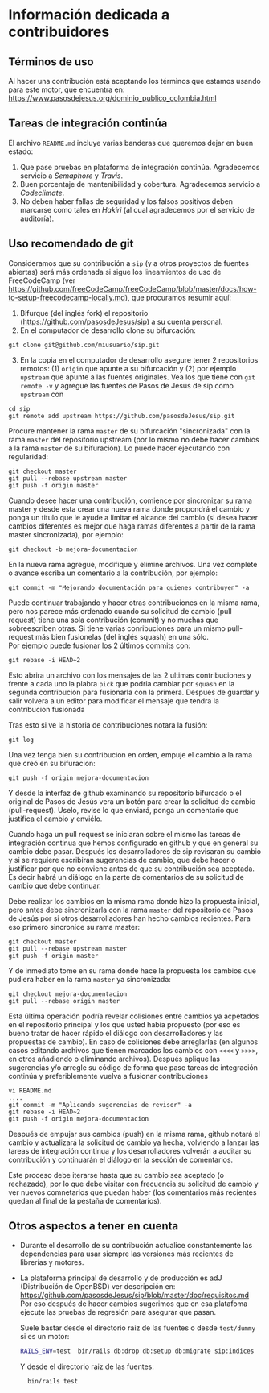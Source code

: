 # Información dedicada a contribuidores #

## Términos de uso

Al hacer una contribución está aceptando los términos que estamos usando para este motor, que encuentra en: 
https://www.pasosdejesus.org/dominio_publico_colombia.html

## Tareas de integración continúa

El archivo `README.md` incluye varias banderas que queremos dejar en buen estado:
  1. Que pase pruebas en plataforma de integración continúa. Agradecemos servicio a _Semaphore_ y _Travis_.
  2. Buen porcentaje de mantenibilidad y cobertura. Agradecemos servicio a _Codeclimate_.
  3. No deben haber fallas de seguridad y los falsos positivos deben marcarse como tales en _Hakiri_ (al cual agradecemos por el servicio de auditoría).


## Uso recomendado de git

Consideramos que su contribución a `sip` (y a otros proyectos de fuentes abiertas) será más ordenada si sigue los lineamientos de uso de FreeCodeCamp (ver https://github.com/freeCodeCamp/freeCodeCamp/blob/master/docs/how-to-setup-freecodecamp-locally.md), que procuramos resumir aquí:

1. Bifurque (del inglés fork) el repositorio (https://github.com/pasosdeJesus/sip) a su cuenta personal.
2. En el computador de desarrollo clone su bifurcación:
  ```
  git clone git@github.com/miusuario/sip.git
  ```
3. En la copia en el computador de desarrollo asegure tener 2 repositorios remotos: (1) `origin` que apunte a su bifurcación y (2) por ejemplo `upstream` que apunte a las fuentes originales.  Vea los que tiene con `git remote -v` y agregue las fuentes de Pasos de Jesús de sip como `upstream` con  
  ```
  cd sip
  git remote add upstream https://github.com/pasosdeJesus/sip.git
  ```

Procure mantener la rama `master` de su bifurcación "sincronizada" con la rama `master` del repositorio upstream (por lo mismo no debe hacer cambios a la rama `master` de su bifuración).  Lo puede hacer ejecutando con regularidad:
  ```
  git checkout master
  git pull --rebase upstream master
  git push -f origin master
  ```

Cuando desee hacer una contribución, comience por sincronizar su rama master y desde esta crear una nueva rama donde propondrá el cambio y ponga un titulo que le ayude a limitar el alcance del cambio (si desea hacer cambios diferentes es mejor que haga ramas diferentes a partir de la rama master sincronizada), por ejemplo:
  ```
  git checkout -b mejora-documentacion
  ```
En la nueva rama agregue, modifique y elimine archivos. Una vez complete o avance escriba un comentario a la contribución, por ejemplo:
  ```
  git commit -m "Mejorando documentación para quienes contribuyen" -a
  ```
Puede continuar trabajando y hacer otras contribuciones en la misma rama, pero nos parece más ordenado cuando su solicitud de cambio (pull request) 
tiene una sola contribución (commit) y no muchas que sobreescriben otras.  Si tiene varias conribuciones para un mismo pull-request más bien 
fusionelas (del inglés squash) en una sólo.  
Por ejemplo puede fusionar los 2 últimos commits con:
  ```
  git rebase -i HEAD~2
  ```
Esto abrira un archivo con los mensajes de las 2 ultimas contribuciones y frente a cada uno la plabra `pick` que podria cambiar por `squash` en la segunda 
contribucion para fusionarla con la primera.  Despues de guardar y salir volvera a un editor para modificar el mensaje que tendra la contribucion fusionada

Tras esto si ve la historia de contribuciones notara la fusión:
  ```
  git log
  ```

Una vez tenga bien su contribucion en orden, empuje el cambio a la rama que creó en su bifuracion:
  ```
  git push -f origin mejora-documentacion
  ```
Y desde la interfaz de github examinando su repositorio bifurcado o el original de Pasos de Jesús vera un botón para crear la solicitud de cambio (pull-request).  Uselo, revise lo que enviará,  ponga un comentario que justifica el cambio y enviélo.

Cuando haga un pull request se iniciaran sobre el mismo las tareas de integración continua que hemos configurado en github y que en general su cambio debe pasar.
Después los desarrolladores de sip revisaran su cambio y si se requiere escribiran sugerencias de cambio, que debe hacer o justificar por que no conviene antes de que su contribución sea aceptada.  Es decir habrá un diálogo en la parte de comentarios de su solicitud de cambio que debe continuar.

Debe realizar los cambios en la misma rama donde hizo la propuesta inicial, pero antes debe sincronizarla con la rama `master` del repositorio de Pasos de Jesús por si otros desarrolladores han hecho cambios  recientes.  Para eso primero sincronice su rama master:
```
git checkout master
git pull --rebase upstream master
git push -f origin master
```
Y de inmediato tome en su rama donde hace la propuesta los cambios que pudiera haber en la rama `master` ya sincronizada:
```
git checkout mejora-documentacion
git pull --rebase origin master
```
Esta última operación podría revelar colisiones entre cambios ya acpetados en el repositorio principal y los que usted había propuesto (por eso es bueno tratar
de hacer rápido el diálogo con desarrolladores y las propuestas de cambio).  En caso de colisiones debe arreglarlas (en algunos casos editando archivos que tienen marcados los cambios con `<<<<` y `>>>>`, en otros añadiendo o eliminando archivos).
Después aplique las sugerencias y/o arregle su código de forma que pase tareas de integración continúa y preferiblemente vuelva a fusionar contribuciones
```
vi README.md
....
git commit -m "Aplicando sugerencias de revisor" -a
git rebase -i HEAD~2
git push -f origin mejora-documentacion
```
Después de empujar sus cambios (push) en la misma rama, github notará el cambio y actualizará la solicitud de cambio ya hecha, volviendo a lanzar las tareas de integración continua y los desarrolladores volverán a auditar su contribución y continuarán el diálogo en la sección de comentarios.

Este proceso debe iterarse hasta que su cambio sea aceptado (o rechazado), por lo que debe visitar con frecuencia su solicitud de cambio y ver nuevos comnetarios que puedan haber (los comentarios más recientes quedan al final de la pestaña de comentarios).
  

## Otros aspectos a tener en cuenta
 
* Durante el desarrollo de su contribución actualice constantemente las dependencias para usar siempre las versiones más recientes de librerías y motores.

* La plataforma principal de desarrollo y de producción es adJ (Distribución de OpenBSD) ver descripción en: 
	https://github.com/pasosdeJesus/sip/blob/master/doc/requisitos.md
  Por eso después de hacer cambios sugerimos que en esa platafoma
  ejecute las pruebas de regresión para asegurar que pasan.

  Suele bastar desde el directorio raiz de las fuentes o desde `test/dummy` si es un motor:
  ```sh
  RAILS_ENV=test  bin/rails db:drop db:setup db:migrate sip:indices
  ```
  Y desde el directorio raiz de las fuentes:
  ```
	bin/rails test
  ```

